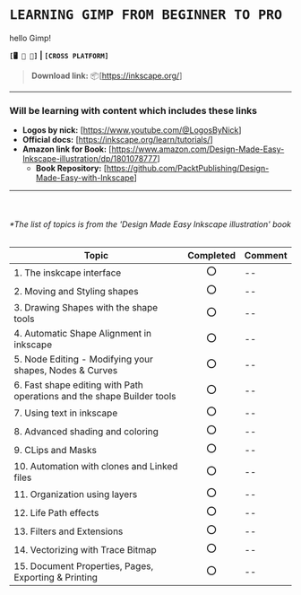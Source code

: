 # `LEARNING GIMP FROM BEGINNER TO PRO`

hello Gimp!

**`[🖥️ 🍏 🐧]` | `[CROSS PLATFORM]`**  
> **Download link:** 📦[<https://inkscape.org/>]  

---

### Will be learning with content which includes these links  

- **Logos by nick:** [<https://www.youtube.com/@LogosByNick>]  
- **Official docs:** [<https://inkscape.org/learn/tutorials/>]  
- **Amazon link for Book:** [<https://www.amazon.com/Design-Made-Easy-Inkscape-illustration/dp/1801078777>]  
  - **Book Repository:** [<https://github.com/PacktPublishing/Design-Made-Easy-with-Inkscape>]

---

<br/>

###### *The list of topics is from the 'Design Made Easy Inkscape illustration' book

|Topic | Completed | Comment|
|---|:---:|---|
|1. The inskcape interface|⭕ |--|
|2. Moving and Styling shapes|⭕ |--|
|3. Drawing Shapes with the shape tools|⭕ |--|
|4. Automatic Shape Alignment in inkscape|⭕ |--|
|5. Node Editing - Modifying your shapes, Nodes & Curves|⭕ |--|
|6. Fast shape editing with Path operations and the shape Builder tools|⭕ |--|
|7. Using text in inkscape|⭕ |--|
|8. Advanced shading and coloring|⭕ |--|
|9. CLips and Masks|⭕ |--|
|10. Automation with clones and Linked files|⭕ |--|
|11. Organization using layers|⭕ |--|
|12. Life Path effects|⭕ |--|
|13. Filters and Extensions|⭕ |--|
|14. Vectorizing with Trace Bitmap|⭕ |--|
|15. Document Properties, Pages, Exporting & Printing|⭕ |--|
